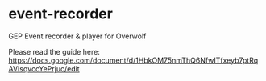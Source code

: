 # event-recorder
GEP Event recorder &amp; player for Overwolf

Please read the guide here:
https://docs.google.com/document/d/1HbkOM75nmThQ6NfwITfxeyb7ptRqAVIsqvccYePrjuc/edit
